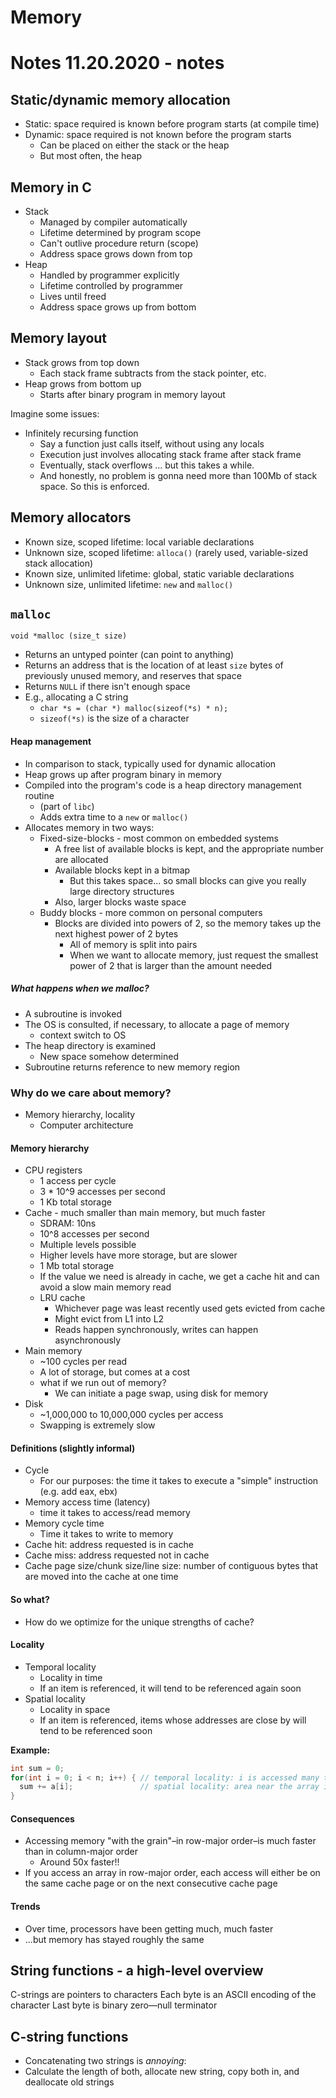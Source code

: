 # Memory
# Notes 11.20.2020 - notes

## Static/dynamic memory allocation
- Static: space required is known before program starts (at compile time)
- Dynamic: space required is not known before the program starts
  - Can be placed on either the stack or the heap
  - But most often, the heap

## Memory in C
- Stack
  - Managed by compiler automatically
  - Lifetime determined by program scope
  - Can't outlive procedure return (scope)
  - Address space grows down from top
- Heap
  - Handled by programmer explicitly
  - Lifetime controlled by programmer
  - Lives until freed
  - Address space grows up from bottom

## Memory layout

- Stack grows from top down
  - Each stack frame subtracts from the stack pointer, etc.
- Heap grows from bottom up
  - Starts after binary program in memory layout

Imagine some issues:
- Infinitely recursing function
  - Say a function just calls itself, without using any locals
  - Execution just involves allocating stack frame after stack frame
  - Eventually, stack overflows … but this takes a while.
  - And honestly, no problem is gonna need more than 100Mb of stack space. So this is enforced.

## Memory allocators
- Known size, scoped lifetime: local variable declarations
- Unknown size, scoped lifetime: `alloca()` (rarely used, variable-sized stack allocation)
- Known size, unlimited lifetime: global, static variable declarations
- Unknown size, unlimited lifetime: `new` and `malloc()`

## `malloc`
`void *malloc (size_t size)`
- Returns an untyped pointer (can point to anything)
- Returns an address that is the location of at least `size` bytes of previously unused memory, and reserves that space
- Returns `NULL` if there isn't enough space
- E.g., allocating a C string
  - `char *s = (char *) malloc(sizeof(*s) * n);`
  - `sizeof(*s)` is the size of a character

#### Heap management
- In comparison to stack, typically used for dynamic allocation
- Heap grows up after program binary in memory
- Compiled into the program's code is a heap directory management routine
  - (part of `libc`)
  - Adds extra time to a `new` or `malloc()`
- Allocates memory in two ways:
  - Fixed-size-blocks - most common on embedded systems
    - A free list of available blocks is kept, and the appropriate number are allocated
    - Available blocks kept in a bitmap
      - But this takes space... so small blocks can give you really large directory structures
    - Also, larger blocks waste space
  - Buddy blocks - more common on personal computers
    - Blocks are divided into powers of 2, so the memory takes up the next highest power of 2 bytes
      - All of memory is split into pairs
      - When we want to allocate memory, just request the smallest power of 2 that is larger than the amount needed


##### What happens when we malloc?
- A subroutine is invoked
- The OS is consulted, if necessary, to allocate a page of memory
  - context switch to OS
- The heap directory is examined
  - New space somehow determined
- Subroutine returns reference to new memory region

### Why do we care about memory?
- Memory hierarchy, locality
  - Computer architecture

#### Memory hierarchy
- CPU registers
  - 1 access per cycle
  - 3 * 10^9 accesses per second
  - 1 Kb total storage
- Cache - much smaller than main memory, but much faster
  - SDRAM: 10ns
  - 10^8 accesses per second
  - Multiple levels possible
  - Higher levels have more storage, but are slower
  - 1 Mb total storage
  - If the value we need is already in cache, we get a cache hit and can avoid a slow main memory read
  - LRU cache
    - Whichever page was least recently used gets evicted from cache
    - Might evict from L1 into L2
    - Reads happen synchronously, writes can happen asynchronously
- Main memory
  - ~100 cycles per read
  - A lot of storage, but comes at a cost
  - what if we run out of memory?
    - We can initiate a page swap, using disk for memory
- Disk
  - ~1,000,000 to 10,000,000 cycles per access
  - Swapping is extremely slow

#### Definitions (slightly informal)
- Cycle
  - For our purposes: the time it takes to execute a "simple" instruction (e.g. add eax, ebx)
- Memory access time (latency)
  - time it takes to access/read memory
- Memory cycle time
  - Time it takes to write to memory
- Cache hit: address requested is in cache
- Cache miss: address requested not in cache
- Cache page size/chunk size/line size: number of contiguous bytes that are moved into the cache at one time

#### So what?
- How do we optimize for the unique strengths of cache?

#### Locality
- Temporal locality
  - Locality in time
  - If an item is referenced, it will tend to be referenced again soon
- Spatial locality
  - Locality in space
  - If an item is referenced, items whose addresses are close by will tend to be referenced soon

**Example:**

```cpp
int sum = 0;
for(int i = 0; i < n; i++) { // temporal locality: i is accessed many times in the same general timeframe
  sum += a[i];               // spatial locality: area near the array is accessed many times
}
```

#### Consequences
- Accessing memory "with the grain"–in row-major order–is much faster than in column-major order
  - Around 50x faster!!
- If you access an array in row-major order, each access will either be on the same cache page or on the next consecutive cache page

#### Trends
- Over time, processors have been getting much, much faster
- ...but memory has stayed roughly the same

## String functions - a high-level overview
C-strings are pointers to characters
Each byte is an ASCII encoding of the character
Last byte is binary zero—null terminator

## C-string functions
- Concatenating two strings is *annoying*:
- Calculate the length of both, allocate new string, copy both in, and deallocate old strings
